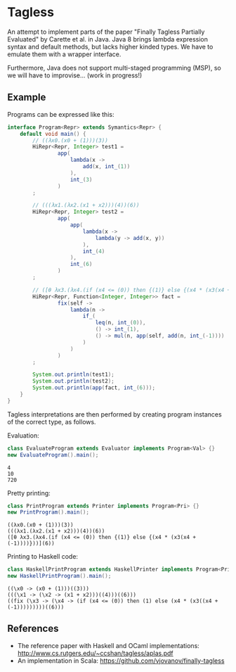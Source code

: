 Tagless
===

An attempt to implement parts of the paper "Finally Tagless Partially Evaluated" by Carette et al.
in Java. Java 8 brings lambda expression syntax and default methods, but lacks higher kinded types. We have to emulate them with a wrapper interface.

Furthermore, Java does not support multi-staged programming (MSP), so we will have to improvise... (work in progress!)

Example
---

Programs can be expressed like this:
```Java
interface Program<Repr> extends Symantics<Repr> {
    default void main() {
        // ((λx0.(x0 + (1)))(3))
        HiRepr<Repr, Integer> test1 =
                app(
                    lambda(x ->
                        add(x, int_(1))
                    ),
                    int_(3)
                )
        ;

        // (((λx1.(λx2.(x1 + x2)))(4))(6))
        HiRepr<Repr, Integer> test2 =
                app(
                    app(
                        lambda(x ->
                            lambda(y -> add(x, y))
                        ),
                        int_(4)
                    ),
                    int_(6)
                )
        ;

        // ([θ λx3.(λx4.(if (x4 <= (0)) then {(1)} else {(x4 * (x3(x4 + (-1))))}))](6))
        HiRepr<Repr, Function<Integer, Integer>> fact =
                fix(self ->
                    lambda(n ->
                        if_(
                            leq(n, int_(0)),
                            () -> int_(1),
                            () -> mul(n, app(self, add(n, int_(-1))))
                        )
                    )
                )
        ;

        System.out.println(test1);
        System.out.println(test2);
        System.out.println(app(fact, int_(6)));
    }
}
```
Tagless interpretations are then performed by creating program instances of the correct type, as follows.

Evaluation:
```Java
class EvaluateProgram extends Evaluator implements Program<Val> {}
new EvaluateProgram().main();
```
```
4
10
720
```
Pretty printing:
```Java
class PrintProgram extends Printer implements Program<Pri> {}
new PrintProgram().main();
```
```
((λx0.(x0 + (1)))(3))
(((λx1.(λx2.(x1 + x2)))(4))(6))
([θ λx3.(λx4.(if (x4 <= (0)) then {(1)} else {(x4 * (x3(x4 + (-1))))}))](6))
```

Printing to Haskell code:
```Java
class HaskellPrintProgram extends HaskellPrinter implements Program<Pri> {}
new HaskellPrintProgram().main();
```
```
((\x0 -> (x0 + (1)))((3)))
(((\x1 -> (\x2 -> (x1 + x2)))((4)))((6)))
((fix (\x3 -> (\x4 -> (if (x4 <= (0)) then (1) else (x4 * (x3((x4 + (-1)))))))))((6)))
```

References
---

* The reference paper with Haskell and OCaml implementations: http://www.cs.rutgers.edu/~ccshan/tagless/aplas.pdf
* An implementation in Scala: https://github.com/vjovanov/finally-tagless
